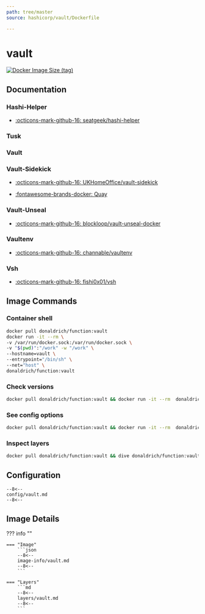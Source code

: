 ```yaml
---
path: tree/master
source: hashicorp/vault/Dockerfile

---
```


# vault

[![Docker Image Size (tag)](https://img.shields.io/docker/image-size/donaldrich/function/vault?color=blue&label=donaldrich/function:vault&logo=docker&style=flat-square)](https://hub.docker.com/r/donaldrich/function/vault)

## Documentation

### Hashi-Helper

* [:octicons-mark-github-16: seatgeek/hashi-helper](https://github.com/seatgeek/hashi-helper)

### Tusk

### Vault

### Vault-Sidekick

* [:octicons-mark-github-16: UKHomeOffice/vault-sidekick](https://github.com/UKHomeOffice/vault-sidekick)

* [:fontawesome-brands-docker: Quay](https://quay.io/https://quay.io/repository/ukhomeofficedigital/vault-sidekick)

### Vault-Unseal

* [:octicons-mark-github-16: blockloop/vault-unseal-docker](https://github.com/blockloop/vault-unseal-docker)

### Vaultenv

* [:octicons-mark-github-16: channable/vaultenv](https://github.com/channable/vaultenv)

### Vsh

* [:octicons-mark-github-16: fishi0x01/vsh](https://github.com/fishi0x01/vsh)

## Image Commands

### Container shell

```sh
docker pull donaldrich/function:vault
docker run -it --rm \
-v /var/run/docker.sock:/var/run/docker.sock \
-v "$(pwd)":"/work" -w "/work" \
--hostname=vault \
--entrypoint="/bin/sh" \
--net="host" \
donaldrich/function:vault
```

### Check versions

```sh
docker pull donaldrich/function:vault && docker run -it --rm  donaldrich/function:vault validate
```

### See config options

```sh
docker pull donaldrich/function:vault && docker run -it --rm  donaldrich/function:vault help
```

### Inspect layers

```sh
docker pull donaldrich/function:vault && dive donaldrich/function:vault
```

## Configuration

```
--8<--
config/vault.md
--8<--
```

## Image Details

??? info ""

    === "Image"
        ```json
        --8<--
        image-info/vault.md
        --8<--
        ```

    === "Layers"
        ```md
        --8<--
        layers/vault.md
        --8<--
        ```
